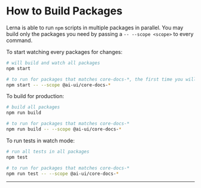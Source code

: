 # How to Build Packages

Lerna is able to run `npm` scripts in multiple packages in parallel. You may build only the packages you need by passing a `-- --scope <scope>` to every command.

To start watching every packages for changes:

```bash
# will build and watch all packages
npm start

# to run for packages that matches core-docs-*, the first time you will need to run before 'npm run build'
npm start -- --scope @ai-ui/core-docs-*
```

To build for production:

```bash
# build all packages
npm run build

# to run for packages that matches core-docs-*
npm run build -- --scope @ai-ui/core-docs-*
```

To run tests in watch mode:

```bash
# run all tests in all packages
npm test

# to run for packages that matches core-docs-*
npm run test -- --scope @ai-ui/core-docs-*
```

---
